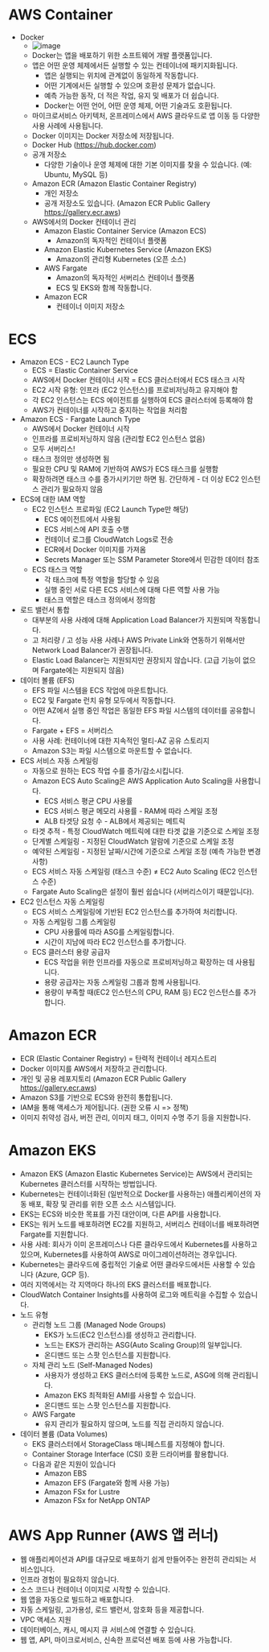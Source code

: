 # AWS Container
- Docker
  - ![image](https://github.com/mjs1995/muse-data-engineer/assets/47103479/6473f209-3303-4d51-b78b-419379b26685)
  - Docker는 앱을 배포하기 위한 소프트웨어 개발 플랫폼입니다. 
  - 앱은 어떤 운영 체제에서든 실행할 수 있는 컨테이너에 패키지화됩니다. 
    - 앱은 실행되는 위치에 관계없이 동일하게 작동합니다. 
    - 어떤 기계에서든 실행할 수 있으며 호환성 문제가 없습니다. 
    - 예측 가능한 동작, 더 적은 작업, 유지 및 배포가 더 쉽습니다. 
    - Docker는 어떤 언어, 어떤 운영 체제, 어떤 기술과도 호환됩니다. 
  - 마이크로서비스 아키텍처, 온프레미스에서 AWS 클라우드로 앱 이동 등 다양한 사용 사례에 사용됩니다.
  - Docker 이미지는 Docker 저장소에 저장됩니다.
  - Docker Hub (https://hub.docker.com)
  - 공개 저장소
    - 다양한 기술이나 운영 체제에 대한 기본 이미지를 찾을 수 있습니다. (예: Ubuntu, MySQL 등)
  - Amazon ECR (Amazon Elastic Container Registry)
    - 개인 저장소
    - 공개 저장소도 있습니다. (Amazon ECR Public Gallery https://gallery.ecr.aws)
  - AWS에서의 Docker 컨테이너 관리
    - Amazon Elastic Container Service (Amazon ECS)
      - Amazon의 독자적인 컨테이너 플랫폼
    - Amazon Elastic Kubernetes Service (Amazon EKS)
      - Amazon의 관리형 Kubernetes (오픈 소스)
    - AWS Fargate
      - Amazon의 독자적인 서버리스 컨테이너 플랫폼
      - ECS 및 EKS와 함께 작동합니다.
    - Amazon ECR
      - 컨테이너 이미지 저장소

# ECS
- Amazon ECS - EC2 Launch Type
  - ECS = Elastic Container Service
  - AWS에서 Docker 컨테이너 시작 = ECS 클러스터에서 ECS 태스크 시작
  - EC2 시작 유형: 인프라 (EC2 인스턴스)를 프로비저닝하고 유지해야 함
  - 각 EC2 인스턴스는 ECS 에이전트를 실행하여 ECS 클러스터에 등록해야 함
  - AWS가 컨테이너를 시작하고 중지하는 작업을 처리함
- Amazon ECS - Fargate Launch Type
  - AWS에서 Docker 컨테이너 시작
  - 인프라를 프로비저닝하지 않음 (관리할 EC2 인스턴스 없음)
  - 모두 서버리스!
  - 태스크 정의만 생성하면 됨
  - 필요한 CPU 및 RAM에 기반하여 AWS가 ECS 태스크를 실행함
  - 확장하려면 태스크 수를 증가시키기만 하면 됨. 간단하게 - 더 이상 EC2 인스턴스 관리가 필요하지 않음
- ECS에 대한 IAM 역할
  - EC2 인스턴스 프로파일 (EC2 Launch Type만 해당)
    - ECS 에이전트에서 사용됨
    - ECS 서비스에 API 호출 수행
    - 컨테이너 로그를 CloudWatch Logs로 전송
    - ECR에서 Docker 이미지를 가져옴
    - Secrets Manager 또는 SSM Parameter Store에서 민감한 데이터 참조
  - ECS 태스크 역할
    - 각 태스크에 특정 역할을 할당할 수 있음
    - 실행 중인 서로 다른 ECS 서비스에 대해 다른 역할 사용 가능
    - 태스크 역할은 태스크 정의에서 정의함
- 로드 밸런서 통합
  - 대부분의 사용 사례에 대해 Application Load Balancer가 지원되며 작동합니다.
  - 고 처리량 / 고 성능 사용 사례나 AWS Private Link와 연동하기 위해서만 Network Load Balancer가 권장됩니다.
  - Elastic Load Balancer는 지원되지만 권장되지 않습니다. (고급 기능이 없으며 Fargate에는 지원되지 않음)
- 데이터 볼륨 (EFS)
  - EFS 파일 시스템을 ECS 작업에 마운트합니다.
  - EC2 및 Fargate 런치 유형 모두에서 작동합니다.
  - 어떤 AZ에서 실행 중인 작업은 동일한 EFS 파일 시스템의 데이터를 공유합니다.
  - Fargate + EFS = 서버리스
  - 사용 사례: 컨테이너에 대한 지속적인 멀티-AZ 공유 스토리지
  - Amazon S3는 파일 시스템으로 마운트할 수 없습니다.
- ECS 서비스 자동 스케일링
  - 자동으로 원하는 ECS 작업 수를 증가/감소시킵니다.
  - Amazon ECS Auto Scaling은 AWS Application Auto Scaling을 사용합니다.
    - ECS 서비스 평균 CPU 사용률
    - ECS 서비스 평균 메모리 사용률 - RAM에 따라 스케일 조정
    - ALB 타겟당 요청 수 - ALB에서 제공되는 메트릭
  - 타겟 추적 - 특정 CloudWatch 메트릭에 대한 타겟 값을 기준으로 스케일 조정
  - 단계별 스케일링 - 지정된 CloudWatch 알람에 기준으로 스케일 조정
  - 예약된 스케일링 - 지정된 날짜/시간에 기준으로 스케일 조정 (예측 가능한 변경 사항)
  - ECS 서비스 자동 스케일링 (태스크 수준) ≠ EC2 Auto Scaling (EC2 인스턴스 수준)
  - Fargate Auto Scaling은 설정이 훨씬 쉽습니다 (서버리스이기 때문입니다).
- EC2 인스턴스 자동 스케일링
  - ECS 서비스 스케일링에 기반된 EC2 인스턴스를 추가하여 처리합니다.
  - 자동 스케일링 그룹 스케일링
    - CPU 사용률에 따라 ASG를 스케일링합니다.
    - 시간이 지남에 따라 EC2 인스턴스를 추가합니다.
  - ECS 클러스터 용량 공급자
    - ECS 작업을 위한 인프라를 자동으로 프로비저닝하고 확장하는 데 사용됩니다.
    - 용량 공급자는 자동 스케일링 그룹과 함께 사용됩니다.
    - 용량이 부족할 때(EC2 인스턴스의 CPU, RAM 등) EC2 인스턴스를 추가합니다.

# Amazon ECR
- ECR (Elastic Container Registry) = 탄력적 컨테이너 레지스트리
- Docker 이미지를 AWS에서 저장하고 관리합니다.
- 개인 및 공용 레포지토리 (Amazon ECR Public Gallery https://gallery.ecr.aws)
- Amazon S3를 기반으로 ECS와 완전히 통합됩니다.
- IAM을 통해 액세스가 제어됩니다. (권한 오류 시 => 정책)
- 이미지 취약성 검사, 버전 관리, 이미지 태그, 이미지 수명 주기 등을 지원합니다.

# Amazon EKS
- Amazon EKS (Amazon Elastic Kubernetes Service)는 AWS에서 관리되는 Kubernetes 클러스터를 시작하는 방법입니다.
- Kubernetes는 컨테이너화된 (일반적으로 Docker를 사용하는) 애플리케이션의 자동 배포, 확장 및 관리를 위한 오픈 소스 시스템입니다.
- EKS는 ECS와 비슷한 목표를 가진 대안이며, 다른 API를 사용합니다.
- EKS는 워커 노드를 배포하려면 EC2를 지원하고, 서버리스 컨테이너를 배포하려면 Fargate를 지원합니다.
- 사용 사례: 회사가 이미 온프레미스나 다른 클라우드에서 Kubernetes를 사용하고 있으며, Kubernetes를 사용하여 AWS로 마이그레이션하려는 경우입니다.
- Kubernetes는 클라우드에 중립적인 기술로 어떤 클라우드에서든 사용할 수 있습니다 (Azure, GCP 등).
- 여러 지역에서는 각 지역마다 하나의 EKS 클러스터를 배포합니다.
- CloudWatch Container Insights를 사용하여 로그와 메트릭을 수집할 수 있습니다.
- 노드 유형
  - 관리형 노드 그룹 (Managed Node Groups)
    - EKS가 노드(EC2 인스턴스)를 생성하고 관리합니다.
    - 노드는 EKS가 관리하는 ASG(Auto Scaling Group)의 일부입니다.
    - 온디맨드 또는 스팟 인스턴스를 지원합니다.
  - 자체 관리 노드 (Self-Managed Nodes)
    - 사용자가 생성하고 EKS 클러스터에 등록한 노드로, ASG에 의해 관리됩니다.
    - Amazon EKS 최적화된 AMI를 사용할 수 있습니다.
    - 온디맨드 또는 스팟 인스턴스를 지원합니다.
  - AWS Fargate
    - 유지 관리가 필요하지 않으며, 노드를 직접 관리하지 않습니다.
- 데이터 볼륨 (Data Volumes)
  - EKS 클러스터에서 StorageClass 매니페스트를 지정해야 합니다.
  - Container Storage Interface (CSI) 호환 드라이버를 활용합니다.
  - 다음과 같은 지원이 있습니다
    - Amazon EBS
    - Amazon EFS (Fargate와 함께 사용 가능)
    - Amazon FSx for Lustre
    - Amazon FSx for NetApp ONTAP

# AWS App Runner (AWS 앱 러너)
- 웹 애플리케이션과 API를 대규모로 배포하기 쉽게 만들어주는 완전히 관리되는 서비스입니다.
- 인프라 경험이 필요하지 않습니다.
- 소스 코드나 컨테이너 이미지로 시작할 수 있습니다.
- 웹 앱을 자동으로 빌드하고 배포합니다.
- 자동 스케일링, 고가용성, 로드 밸런서, 암호화 등을 제공합니다.
- VPC 액세스 지원
- 데이터베이스, 캐시, 메시지 큐 서비스에 연결할 수 있습니다.
- 웹 앱, API, 마이크로서비스, 신속한 프로덕션 배포 등에 사용 가능합니다.